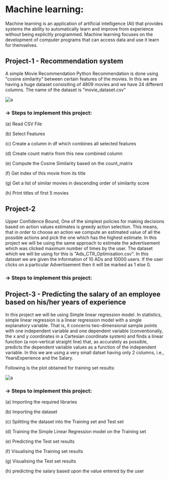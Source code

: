 # Machine learning:
Machine learning is an application of artificial intelligence (AI) that provides systems the ability to automatically learn and improve from experience without being explicitly programmed. Machine learning focuses on the development of computer programs that can access data and use it learn for themselves.

## Project-1 - Recommendation system
A simple Movie Recommendation Python Recommendation is done using "cosine similarity" between certain features of the movies. In this we are having a huge dataset consisiting of 4809 movies and we have 24 different columns. The name of the dataset is "movie_dataset.csv"

![a](https://user-images.githubusercontent.com/68856803/89008744-d2fa6800-d328-11ea-83a8-1fb07d3dded5.png)

### -> Steps to implement this project:
(a) Read CSV File

(b) Select Features

(c) Create a column in df which combines all selected features

(d) Create count matrix from this new combined column

(e) Compute the Cosine Similarity based on the count_matrix

(f) Get index of this movie from its title

(g) Get a list of similar movies in descending order of similarity score

(h) Print titles of first 5 movies

## Project-2

Upper Confidence Bound, One of the simplest policies for making decisions based on action values estimates is greedy action selection. This means, that in order to choose an action we compute an estimated value of all the possible actions and pick the one which has the highest estimate.
In this project we will be using the same approach to estimate the advertisement which was clicked maximum number of times by the user.
The dataset which we will be using for this is "Ads_CTR_Optimisation.csv". In this dataset we are given the information of 10 ADs and 10000 users. If the user clicks on a particular Advertisement then it will be marked as 1 else 0.

### -> Steps to implement this project:

## Project-3 - Predicting the salary of an employee based on his/her years of experience
In this project we will be using Simple linear regression model. In statistics, simple linear regression is a linear regression model with a single explanatory variable. That is, it concerns two-dimensional sample points with one independent variable and one dependent variable (conventionally, the x and y coordinates in a Cartesian coordinate system) and finds a linear function (a non-vertical straight line) that, as accurately as possible, predicts the dependent variable values as a function of the independent variable.
In this we are using a very small datset having only 2 columns, i.e., YearsExperience	and the Salary.

Following is the plot obtained for training set results:

![a](https://user-images.githubusercontent.com/68856803/89012376-c299bb80-d32f-11ea-9a2d-0d821b58d250.png)

### -> Steps to implement this project:
(a) Importing the required libraries

(b) Importing the dataset

(c) Splitting the dataset into the Training set and Test set

(d) Training the Simple Linear Regression model on the Training set

(e) Predicting the Test set results

(f) Visualising the Training set results

(g) Visualising the Test set results

(h) predicting the salary based upon the value entered by the user



